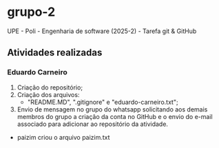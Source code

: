 # grupo-2
UPE - Poli - Engenharia de software (2025-2) - Tarefa git &amp; GitHub

## Atividades realizadas
### Eduardo Carneiro
1. Criação do repositório;
2. Criação dos arquivos: 
    - "README.MD", ".gitignore" e "eduardo-carneiro.txt";
3. Envio de mensagem no grupo do whatsapp solicitando aos demais membros do grupo a criação da conta no GitHub e o envio do e-mail associado para adicionar ao repositório da atividade.


- paizim criou o arquivo paizim.txt
